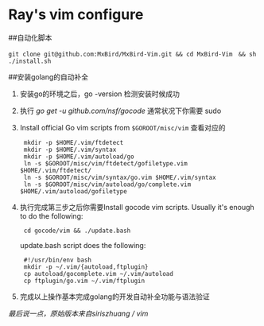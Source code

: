 # Ray's vim configure

##自动化脚本
```	
git clone git@github.com:MxBird/MxBird-Vim.git && cd MxBird-Vim　&& sh ./install.sh
```

##安装golang的自动补全

1. 安装go的环境之后，go -version 检测安装时候成功
2. 执行 *go get -u github.com/nsf/gocode* 通常状况下你需要 sudo
3. Install official Go vim scripts from `$GOROOT/misc/vim` 查看对应的

		mkdir -p $HOME/.vim/ftdetect
		mkdir -p $HOME/.vim/syntax
		mkdir -p $HOME/.vim/autoload/go  
		ln -s $GOROOT/misc/vim/ftdetect/gofiletype.vim $HOME/.vim/ftdetect/  
  		ln -s $GOROOT/misc/vim/syntax/go.vim $HOME/.vim/syntax  
  		ln -s $GOROOT/misc/vim/autoload/go/complete.vim $HOME/.vim/autoload/gofiletype
4. 执行完成第三步之后你需要Install gocode vim scripts. Usually it's enough to do the following:

		cd gocode/vim && ./update.bash

	update.bash script does the following:

		#!/usr/bin/env bash
		mkdir -p ~/.vim/{autoload,ftplugin}
		cp autoload/gocomplete.vim ~/.vim/autoload
		cp ftplugin/go.vim ~/.vim/ftplugin
5. 完成以上操作基本完成golang的开发自动补全功能与语法验证








*最后说一点，原始版本来自siriszhuang / vim*
